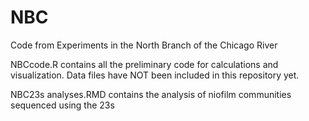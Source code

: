 # NBC
Code from Experiments in the North Branch of the Chicago River

NBCcode.R contains all the preliminary code for calculations and visualization.  Data files have NOT been included in this repository yet.

NBC23s analyses.RMD contains the analysis of niofilm communities sequenced using the 23s 
